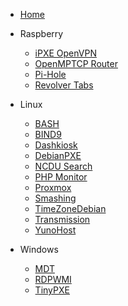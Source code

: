<!-- docs/_sidebar.md -->

* [Home](/)

- Raspberry

  - [iPXE OpenVPN](Raspberry/iPXEOpenVPN.md)
  - [OpenMPTCP Router](Raspberry/OpenMPTCProuter.md)
  - [Pi-Hole](Raspberry/Pi-Hole.md)
  - [Revolver Tabs](Raspberry/RevolverTabs.md)

- Linux

  - [BASH](Linux/Bash.md)
  - [BIND9](Linux/BIND9.md)
  - [Dashkiosk](Linux/Dashkiosk.md)
  - [DebianPXE](Linux/DebianPXE.md)
  - [NCDU Search](Linux/NCDU.md)
  - [PHP Monitor](Linux/PHPServerMonitor.md)
  - [Proxmox](Linux/Proxmox.md)
  - [Smashing](Linux/Smashing.md)
  - [TimeZoneDebian](Linux/TimeZoneDebian.md)
  - [Transmission](Linux/Transmission.md)
  - [YunoHost](Linux/YunoHost.md)

- Windows

  - [MDT](Windows/MDT.md)
  - [RDPWMI](Windows/RDPWMI.md)
  - [TinyPXE](Windows/TinyPXE.md)
